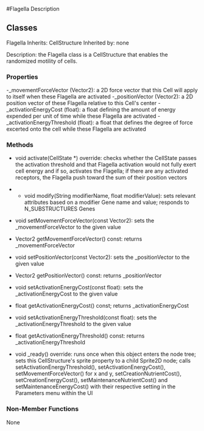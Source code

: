 #Flagella Description

## Classes

Flagella
Inherits: CellStructure
Inherited by: none

Description: the Flagella class is a CellStructure that enables the randomized motility of cells.

### Properties
-_movementForceVector (Vector2): a 2D force vector that this Cell will apply to itself when these Flagella are activated
-_positionVector (Vector2): a 2D position vector of these Flagella relative to this Cell's center
-_activationEnergyCost (float): a float defining the amount of energy expended per unit of time while these Flagella are activated
-_activationEnergyThreshold (float): a float that defines the degree of force excerted onto the cell while these Flagella are activated

### Methods
- void activate(CellState *) override: checks whether the CellState passes the activation threshold and that Flagella activation would not fully exert cell energy and if so, activates the Flagella; if there are any activated receptors, the Flagella push toward the sum of their position vectors
- - void modify(String modifierName, float modifierValue): sets relevant attributes based on a modifier Gene name and value; responds to N_SUBSTRUCTURES Genes

- void setMovementForceVector(const Vector2): sets the _movementForceVector to the given value 
- Vector2 getMovementForceVector() const: returns _movementForceVector

- void setPositionVector(const Vector2): sets the _positionVector to the given value
- Vector2 getPositionVector() const: returns _positionVector

- void setActivationEnergyCost(const float): sets the _activationEnergyCost to the given value
- float getActivationEnergyCost() const; returns _activationEnergyCost

- void setActivationEnergyThreshold(const float): sets the _activationEnergyThreshold to the given value
- float getActivationEnergyThreshold() const: returns _activationEnergyThreshold

- void _ready() override: runs once when this object enters the node tree; sets this CellStructure's sprite property to a child Sprite2D node; calls setActivationEnergyThreshold(), setActivationEnergyCost(), setMovementForceVector() for x and y, setCreationNutrientCost(), setCreationEnergyCost(), setMaintenanceNutrientCost() and setMaintenanceEnergyCost() with their respective setting in the Parameters menu within the UI

### Non-Member Functions
None